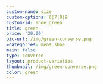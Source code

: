 ```yaml
---
custom-name: size
custom-options: 6|7|8|9
custom-id: shoe_green
title: green
price: '20.00'
pic-url: /img/green-converse.png
=categories: mens_shoe
main: false
type: converse
layout: product-varieties
thumbnail: /img/green-converse.png
color: green
---
```

